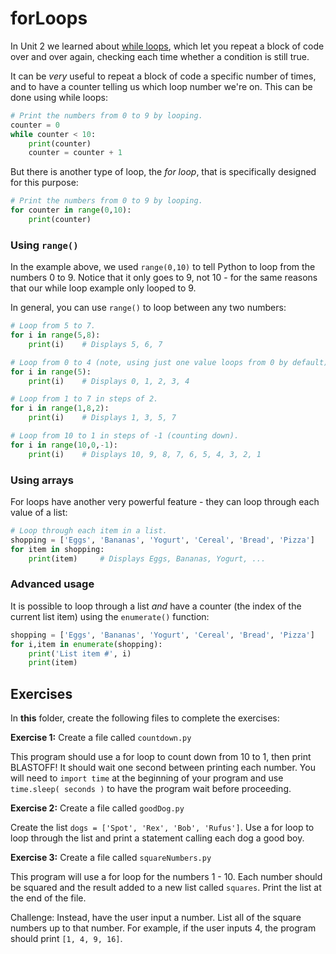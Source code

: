 # forLoops

In Unit 2 we learned about [while loops](/2_codingFundamentals/lessons/review#while-loops), which let you repeat a block of code over and over again, checking each time whether a condition is still true.

It can be *very* useful to repeat a block of code a specific number of times, and to have a counter telling us which loop number we're on. This can be done using while loops:

```python
# Print the numbers from 0 to 9 by looping.
counter = 0
while counter < 10:
    print(counter)
    counter = counter + 1
```

But there is another type of loop, the *for loop*, that is specifically designed for this purpose:

```python
# Print the numbers from 0 to 9 by looping.
for counter in range(0,10):
    print(counter)
```

### Using `range()`

In the example above, we used `range(0,10)` to tell Python to loop from the numbers 0 to 9. Notice that it only goes to 9, not 10 - for the same reasons that our while loop example only looped to 9.

In general, you can use `range()` to loop between any two numbers:

```python
# Loop from 5 to 7.
for i in range(5,8):
    print(i)    # Displays 5, 6, 7

# Loop from 0 to 4 (note, using just one value loops from 0 by default).
for i in range(5):
    print(i)    # Displays 0, 1, 2, 3, 4

# Loop from 1 to 7 in steps of 2.
for i in range(1,8,2):
    print(i)    # Displays 1, 3, 5, 7

# Loop from 10 to 1 in steps of -1 (counting down).
for i in range(10,0,-1):
    print(i)    # Displays 10, 9, 8, 7, 6, 5, 4, 3, 2, 1
```

### Using arrays

For loops have another very powerful feature - they can loop through each value of a list:

```python
# Loop through each item in a list.
shopping = ['Eggs', 'Bananas', 'Yogurt', 'Cereal', 'Bread', 'Pizza']
for item in shopping:
    print(item)     # Displays Eggs, Bananas, Yogurt, ...
```

### Advanced usage

It is possible to loop through a list *and* have a counter (the index of the current list item) using the `enumerate()` function:

```python
shopping = ['Eggs', 'Bananas', 'Yogurt', 'Cereal', 'Bread', 'Pizza']
for i,item in enumerate(shopping):
    print('List item #', i)
    print(item)
```

## Exercises

In **this** folder, create the following files to complete the exercises:

**Exercise 1:** Create a file called `countdown.py`

This program should use a for loop to count down from 10 to 1, then print BLASTOFF! It should wait one second between printing each number. You will need to `import time` at the beginning of your program and use `time.sleep( seconds )` to have the program wait before proceeding.

**Exercise 2:** Create a file called `goodDog.py`

Create the list `dogs = ['Spot', 'Rex', 'Bob', 'Rufus']`. Use a for loop to loop through the list and print a statement calling each dog a good boy.

**Exercise 3:** Create a file called `squareNumbers.py`

This program will use a for loop for the numbers 1 - 10. Each number should be squared and the result added to a new list called `squares`. Print the list at the end of the file.

Challenge: Instead, have the user input a number. List all of the square numbers up to that number. For example, if the user inputs 4, the program should print `[1, 4, 9, 16]`.
